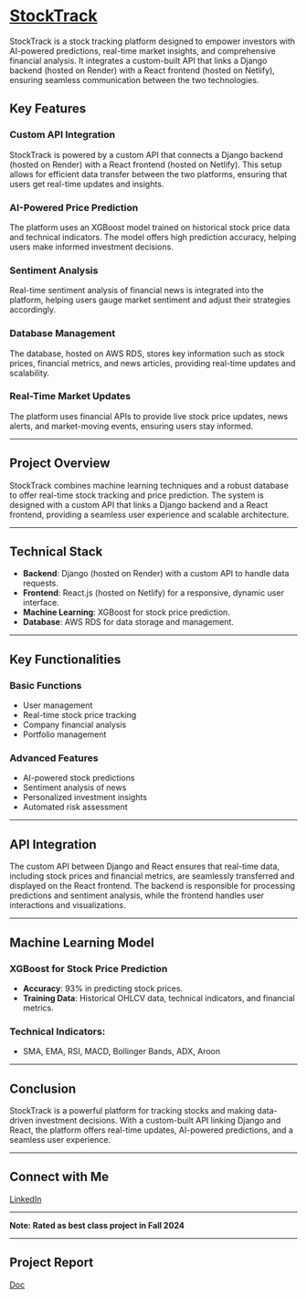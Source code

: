 # [StockTrack](https://aistockvision.netlify.app/)

StockTrack is a stock tracking platform designed to empower investors with AI-powered predictions, real-time market insights, and comprehensive financial analysis. It integrates a custom-built API that links a Django backend (hosted on Render) with a React frontend (hosted on Netlify), ensuring seamless communication between the two technologies.

## Key Features

### Custom API Integration
StockTrack is powered by a custom API that connects a Django backend (hosted on Render) with a React frontend (hosted on Netlify). This setup allows for efficient data transfer between the two platforms, ensuring that users get real-time updates and insights.

### AI-Powered Price Prediction
The platform uses an XGBoost model trained on historical stock price data and technical indicators. The model offers high prediction accuracy, helping users make informed investment decisions.

### Sentiment Analysis
Real-time sentiment analysis of financial news is integrated into the platform, helping users gauge market sentiment and adjust their strategies accordingly.

### Database Management
The database, hosted on AWS RDS, stores key information such as stock prices, financial metrics, and news articles, providing real-time updates and scalability.

### Real-Time Market Updates
The platform uses financial APIs to provide live stock price updates, news alerts, and market-moving events, ensuring users stay informed.

---

## Project Overview

StockTrack combines machine learning techniques and a robust database to offer real-time stock tracking and price prediction. The system is designed with a custom API that links a Django backend and a React frontend, providing a seamless user experience and scalable architecture.

---

## Technical Stack

- **Backend**: Django (hosted on Render) with a custom API to handle data requests.
- **Frontend**: React.js (hosted on Netlify) for a responsive, dynamic user interface.
- **Machine Learning**: XGBoost for stock price prediction.
- **Database**: AWS RDS for data storage and management.

---

## Key Functionalities

### Basic Functions
- User management
- Real-time stock price tracking
- Company financial analysis
- Portfolio management

### Advanced Features
- AI-powered stock predictions
- Sentiment analysis of news
- Personalized investment insights
- Automated risk assessment

---

## API Integration

The custom API between Django and React ensures that real-time data, including stock prices and financial metrics, are seamlessly transferred and displayed on the React frontend. The backend is responsible for processing predictions and sentiment analysis, while the frontend handles user interactions and visualizations.

---

## Machine Learning Model

### XGBoost for Stock Price Prediction
- **Accuracy**: 93% in predicting stock prices.
- **Training Data**: Historical OHLCV data, technical indicators, and financial metrics.

### Technical Indicators:
- SMA, EMA, RSI, MACD, Bollinger Bands, ADX, Aroon

---

## Conclusion

StockTrack is a powerful platform for tracking stocks and making data-driven investment decisions. With a custom-built API linking Django and React, the platform offers real-time updates, AI-powered predictions, and a seamless user experience.

---

## Connect with Me

[LinkedIn](https://www.linkedin.com/in/nishchay-pat/)


---

**Note: Rated as best class project in Fall 2024**

---

## Project Report

[Doc](https://docs.google.com/document/d/16orTvhJAhCxQVHALzxS6dUeI4KTd4bzVy5pj-ICQ-go/edit?usp=sharing) 

